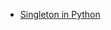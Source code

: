
* [Singleton in Python](https://refactoring.guru/design-patterns/singleton/python/example#example-1)
